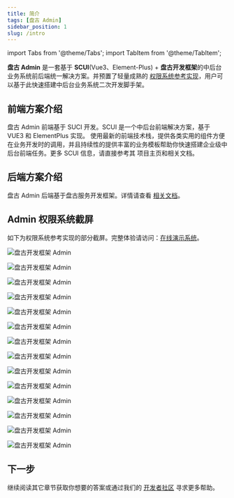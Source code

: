 ```yaml
---
title: 简介
tags: [盘古 Admin]
sidebar_position: 1
slug: /intro
---
```


<head>
  <title>盘古通用权限系统开发框架 | 快速开始 | SUCI(Vue3、Element-Plus) | 盘古开发框架</title>
  <meta name="keywords" content="盘古通用权限系统开发框架 | 快速开始 | SUCI(Vue3、Element-Plus) | 盘古开发框架" />
</head>

import Tabs from '@theme/Tabs';
import TabItem from '@theme/TabItem';

**盘古 Admin** 是一套基于 **SCUI**(Vue3、Element-Plus) + **盘古开发框架**的中后台业务系统前后端统一解决方案。并预置了轻量成熟的 [权限系统参考实现](https://pangu-admin.pulanit.com)，用户可以基于此快速搭建中后台业务系统二次开发脚手架。

## 前端方案介绍
盘古 Admin 前端基于 SUCI 开发。SCUI 是一个中后台前端解决方案，基于 VUE3 和 ElementPlus 实现。 使用最新的前端技术栈，提供各类实用的组件方便在业务开发时的调用，并且持续性的提供丰富的业务模板帮助你快速搭建企业级中后台前端任务。更多 SCUI 信息，请直接参考其 项目主页和相关文档。

## 后端方案介绍
盘古 Admin 后端基于盘古服务开发框架。详情请查看 [相关文档](/docs/intro)。

## Admin 权限系统截屏
如下为权限系统参考实现的部分截屏。完整体验请访问：[在线演示系统](https://pangu-admin.pulanit.com)。

<Tabs>
<TabItem value="1" label="1">

![盘古开发框架 Admin](/resources/doc/38-pangu-admin.png)
</TabItem>
<TabItem value="2" label="2">

![盘古开发框架 Admin](/resources/doc/39-pangu-admin.png)
</TabItem>
<TabItem value="3" label="3">

![盘古开发框架 Admin](/resources/doc/40-pangu-admin.png)
</TabItem>
<TabItem value="4" label="4">

![盘古开发框架 Admin](/resources/doc/41-pangu-admin.png)
</TabItem>
<TabItem value="5" label="5">

![盘古开发框架 Admin](/resources/doc/42-pangu-admin.png)
</TabItem>
<TabItem value="6" label="6">

![盘古开发框架 Admin](/resources/doc/43-pangu-admin.png)
</TabItem>
<TabItem value="7" label="7">

![盘古开发框架 Admin](/resources/doc/44-pangu-admin.png)
</TabItem>
<TabItem value="8" label="8">

![盘古开发框架 Admin](/resources/doc/45-pangu-admin.png)
</TabItem>
<TabItem value="9" label="9">

![盘古开发框架 Admin](/resources/doc/46-pangu-admin.png)
</TabItem>
<TabItem value="10" label="10">

![盘古开发框架 Admin](/resources/doc/47-pangu-admin.png)
</TabItem>
<TabItem value="11" label="11">

![盘古开发框架 Admin](/resources/doc/48-pangu-admin.png)
</TabItem>
<TabItem value="12" label="12">

![盘古开发框架 Admin](/resources/doc/51-pangu-admin.png)
</TabItem>
<TabItem value="13" label="13">

![盘古开发框架 Admin](/resources/doc/50-pangu-admin.png)
</TabItem>
<TabItem value="14" label="14">

![盘古开发框架 Admin](/resources/doc/49-pangu-admin.png)
</TabItem>
</Tabs>

## 下一步
继续阅读其它章节获取你想要的答案或通过我们的 [开发者社区](/community) 寻求更多帮助。
